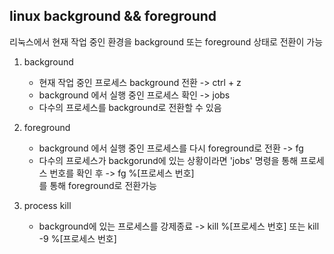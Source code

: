 ## linux background && foreground
리눅스에서 현재 작업 중인 환경을 background 또는 foreground 상태로 전환이 가능

1. background
    - 현재 작업 중인 프로세스 background 전환 -> ctrl + z
    - background 에서 실행 중인 프로세스 확인 -> jobs
    - 다수의 프로세스를 background로 전환할 수 있음

2. foreground
    - background 에서 실행 중인 프로세스를 다시 foreground로 전환 -> fg
    - 다수의 프로세스가 backgorund에 있는 상황이라면 'jobs' 명령을 통해 프로세스 번호를 확인 후 -> fg %[프로세스 번호]  
    를 통해 foreground로 전환가능

3. process kill
    - background에 있는 프로세스를 강제종료 -> kill %[프로세스 번호] 또는 kill -9 %[프로세스 번호] 